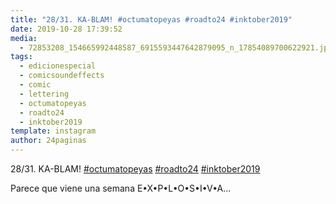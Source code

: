 ```yaml
---
title: "28/31. KA-BLAM! #octumatopeyas #roadto24 #inktober2019"
date: 2019-10-28 17:39:52
media: 
  - 72853208_154665992448587_6915593447642879095_n_17854089700622921.jpg
tags: 
  - edicionespecial
  - comicsoundeffects
  - comic
  - lettering
  - octumatopeyas
  - roadto24
  - inktober2019
template: instagram
author: 24paginas
---
```


28/31. KA-BLAM! [#octumatopeyas](/tags/octumatopeyas) [#roadto24](/tags/roadto24) [#inktober2019](/tags/inktober2019)


Parece que viene una semana E•X•P•L•O•S•I•V•A...

